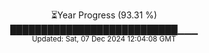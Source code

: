 <p align="center">
⏳Year Progress (93.31 %)<br>
███████████████████████████▁▁▁ <br>
<sub>Updated: Sat, 07 Dec 2024 12:04:08 GMT</sub>
</p>

